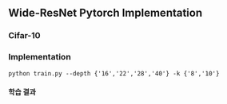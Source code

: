 ## Wide-ResNet Pytorch Implementation

### Cifar-10

### Implementation
```
python train.py --depth {'16','22','28','40'} -k {'8','10'}
```
#### 학습 결과
